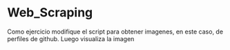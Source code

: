 # Web_Scraping
Como ejercicio modifique el script para obtener imagenes, en este caso, de perfiles de github. Luego visualiza la imagen
